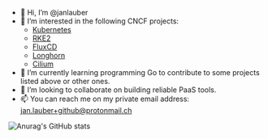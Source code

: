 - 👋 Hi, I’m @janlauber
- 👀 I’m interested in the following CNCF projects:
    - [Kubernetes](https://github.com/kubernetes/kubernetes)
    - [RKE2](https://github.com/rancher/rke2)
    - [FluxCD](https://github.com/fluxcd/flux)
    - [Longhorn](https://github.com/longhorn/longhorn)
    - [Cilium](https://github.com/cilium/cilium)
- 🌱 I’m currently learning programming Go to contribute to some projects listed above or other ones.
- 💞️ I’m looking to collaborate on building reliable PaaS tools.
- 📫 You can reach me on my private email address: jan.lauber+github@protonmail.ch

![Anurag's GitHub stats](https://github-readme-stats.vercel.app/api?username=janlauber&bg_color=30,e96443,904e95&title_color=fff&text_color=fff)
